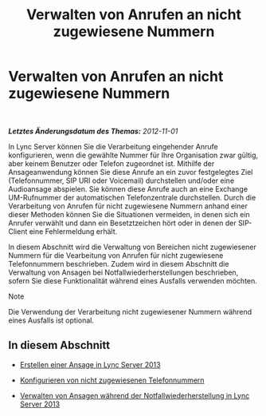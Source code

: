 ﻿---
title: Verwalten von Anrufen an nicht zugewiesene Nummern
TOCTitle: Verwalten von Anrufen an nicht zugewiesene Nummern
ms:assetid: a45a7546-5ee6-4c1e-ab13-20a71a058f80
ms:mtpsurl: https://technet.microsoft.com/de-de/library/JJ688167(v=OCS.15)
ms:contentKeyID: 49890878
ms.date: 05/19/2016
mtps_version: v=OCS.15
ms.translationtype: HT
---

# Verwalten von Anrufen an nicht zugewiesene Nummern

 

_**Letztes Änderungsdatum des Themas:** 2012-11-01_

In Lync Server können Sie die Verarbeitung eingehender Anrufe konfigurieren, wenn die gewählte Nummer für Ihre Organisation zwar gültig, aber keinem Benutzer oder Telefon zugeordnet ist. Mithilfe der Ansageanwendung können Sie diese Anrufe an ein zuvor festgelegtes Ziel (Telefonnummer, SIP URI oder Voicemail) durchstellen und/oder eine Audioansage abspielen. Sie können diese Anrufe auch an eine Exchange UM-Rufnummer der automatischen Telefonzentrale durchstellen. Durch die Verarbeitung von Anrufen für nicht zugewiesene Nummern anhand einer dieser Methoden können Sie die Situationen vermeiden, in denen sich ein Anrufer verwählt und dann ein Besetztzeichen hört oder in denen der SIP-Client eine Fehlermeldung erhält.

In diesem Abschnitt wird die Verwaltung von Bereichen nicht zugewiesener Nummern für die Vearbeitung von Anrufen für nicht zugewiesene Telefonnummern beschrieben. Zudem wird in diesem Abschnitt die Verwaltung von Ansagen bei Notfallwiederherstellungen beschrieben, sofern Sie diese Funktionalität während eines Ausfalls verwenden möchten.


> [!NOTE]
> Die Verwendung der Verarbeitung nicht zugewiesener Nummern während eines Ausfalls ist optional.



## In diesem Abschnitt

  - [Erstellen einer Ansage in Lync Server 2013](lync-server-2013-create-an-announcement.md)

  - [Konfigurieren von nicht zugewiesenen Telefonnummern](lync-server-2013-configure-unassigned-phone-numbers.md)

  - [Verwalten von Ansagen während der Notfallwiederherstellung in Lync Server 2013](lync-server-2013-manage-announcements-during-disaster-recovery.md)

